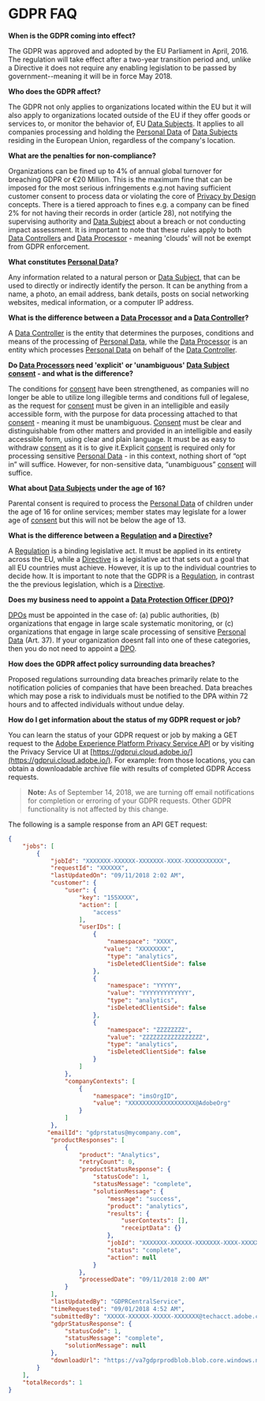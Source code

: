 # GDPR FAQ

**When is the GDPR coming into effect?**

The GDPR was approved and adopted by the EU Parliament in April, 2016. The regulation will take effect after a two-year transition period and, unlike a Directive it does not require any enabling legislation to be passed by government--meaning it will be in force May 2018.

**Who does the GDPR affect?**

The GDPR not only applies to organizations located within the EU but it will also apply to organizations located outside of the EU if they offer goods or services to, or monitor the behavior of, EU [Data Subjects](gdpr-terminology.md#datasubject). It applies to all companies processing and holding the [Personal Data](gdpr-terminology.md#personaldata) of [Data Subjects](gdpr-terminology.md#datasubject) residing in the European Union, regardless of the company's location.

**What are the penalties for non-compliance?**

Organizations can be fined up to 4% of annual global turnover for breaching GDPR or €20 Million. This is the maximum fine that can be imposed for the most serious infringements e.g.not having sufficient customer consent to process data or violating the core of [Privacy by Design](gdpr-terminology.md#privacybydesign) concepts. There is a tiered approach to fines e.g. a company can be fined 2% for not having their records in order (article 28), not notifying the supervising authority and [Data Subject](gdpr-terminology.md#datasubject) about a breach or not conducting impact assessment. It is important to note that these rules apply to both [Data Controllers](gdpr-terminology.md#datacontroller) and [Data Processor](gdpr-terminology.md#dataprocessor) - meaning 'clouds' will not be exempt from GDPR enforcement.

**What constitutes [Personal Data](gdpr-terminology.md#personaldata)?**

Any information related to a natural person or [Data Subject](gdpr-terminology.md#datasubject), that can be used to directly or indirectly identify the person. It can be anything from a name, a photo, an email address, bank details, posts on social networking websites, medical information, or a computer IP address.

**What is the difference between a [Data Processor](gdpr-terminology.md#dataprocessor) and a [Data Controller](gdpr-terminology.md#datacontroller)?**

A [Data Controller](gdpr-terminology.md#datacontroller) is the entity that determines the purposes, conditions and means of the processing of [Personal Data](gdpr-terminology.md#personaldata), while the [Data Processor](gdpr-terminology.md#dataprocessor) is an entity which processes [Personal Data](gdpr-terminology.md#personaldata) on behalf of the [Data Controller](gdpr-terminology.md#datacontroller).

**Do [Data Processors](gdpr-terminology.md#dataprocessor) need 'explicit' or 'unambiguous' [Data Subject](gdpr-terminology.md#datasubject) [consent](gdpr-terminology.md#consent) - and what is the difference?**

The conditions for [consent](gdpr-terminology.md#consent) have been strengthened, as companies will no longer be able to utilize long illegible terms and conditions full of legalese, as the request for [consent](gdpr-terminology.md#consent) must be given in an intelligible and easily accessible form, with the purpose for data processing attached to that [consent](gdpr-terminology.md#consent) - meaning it must be unambiguous. [Consent](gdpr-terminology.md#consent) must be clear and distinguishable from other matters and provided in an intelligible and easily accessible form, using clear and plain language. It must be as easy to withdraw [consent](gdpr-terminology.md#consent) as it is to give it.​  Explicit [consent](gdpr-terminology.md#consent) is required only for processing sensitive [Personal Data](gdpr-terminology.md#personaldata) - in this context, nothing short of “opt in” will suffice. However, for non-sensitive data, “unambiguous” [consent](gdpr-terminology.md#consent) will suffice.

**What about [Data Subjects](gdpr-terminology.md#datasubject) under the age of 16?**

Parental consent is required to process the [Personal Data](gdpr-terminology.md#personaldata) of children under the age of 16 for online services; member states may legislate for a lower age of [consent](gdpr-terminology.md#consent) but this will not be below the age of 13.

**What is the difference between a [Regulation](gdpr-terminology.md#regulation) and a [Directive](gdpr-terminology.md#directive)?**

A [Regulation](gdpr-terminology.md#regulation) is a binding legislative act. It must be applied in its entirety across the EU, while a [Directive](gdpr-terminology.md#directive) is a legislative act that sets out a goal that all EU countries must achieve. However, it is up to the individual countries to decide how. It is important to note that the GDPR is a [Regulation](gdpr-terminology.md#regulation), in contrast the the previous legislation, which is a [Directive](gdpr-terminology.md#directive).

**Does my business need to appoint a [Data Protection Officer (DPO)](gdpr-terminology.md#dataprotectionofficer)?**

[DPOs](gdpr-terminology.md#dataprotectionofficer) must be appointed in the case of: (a) public authorities, (b) organizations that engage in large scale systematic monitoring, or (c) organizations that engage in large scale processing of sensitive [Personal Data](gdpr-terminology.md#personaldata) (Art. 37).  If your organization doesnt fall into one of these categories, then you do not need to appoint a [DPO](gdpr-terminology.md#dataprotectionofficer).

**How does the GDPR affect policy surrounding data breaches?**

Proposed regulations surrounding data breaches primarily relate to the notification policies of companies that have been breached. Data breaches which may pose a risk to individuals must be notified to the DPA within 72 hours and to affected individuals without undue delay.

**How do I get information about the status of my GDPR request or job?**

You can learn the status of your GDPR request or job by making a GET request to the [Adobe Experience Platform Privacy Service API](https://www.adobe.io/apis/cloudplatform/gdpr/api-reference.html) or by visiting the Privacy Service UI at [https://gdprui.cloud.adobe.io/](https://gdprui.cloud.adobe.io/). For example: from those locations, you can obtain a downloadable archive file with results of completed GDPR Access requests.

> **Note:** As of September 14, 2018, we are turning off email notifications for completion or erroring of your GDPR requests. Other GDPR functionality is not affected by this change.

The following is a sample response from an API GET request:

```json
{
    "jobs": [
        {
            "jobId": "XXXXXXX-XXXXXX-XXXXXXX-XXXX-XXXXXXXXXXX",
            "requestId": "XXXXXX",
            "lastUpdatedOn": "09/11/2018 2:02 AM",
            "customer": {
                "user": {
                    "key": "155XXXX",
                    "action": [
                        "access"
                    ],
                    "userIDs": [
                        {
                            "namespace": "XXXX",
                           "value": "XXXXXXXX",
                            "type": "analytics",
                            "isDeletedClientSide": false
                        },
                        {
                            "namespace": "YYYYY",
                            "value": "YYYYYYYYYYYYY",
                            "type": "analytics",
                            "isDeletedClientSide": false
                        },
                        {
                            "namespace": "ZZZZZZZZ",
                            "value": "ZZZZZZZZZZZZZZZZZ",
                            "type": "analytics",
                            "isDeletedClientSide": false
                        }
                    ]
                },
                "companyContexts": [
                    {
                        "namespace": "imsOrgID",
                        "value": "XXXXXXXXXXXXXXXXXXX@AdobeOrg"
                    }
                ]
            },
           "emailId": "gdprstatus@mycompany.com",
            "productResponses": [
                {
                    "product": "Analytics",
                    "retryCount": 0,
                    "productStatusResponse": {
                        "statusCode": 1,
                        "statusMessage": "complete",
                        "solutionMessage": {
                            "message": "success",
                            "product": "analytics",
                            "results": {
                                "userContexts": [],
                                "receiptData": {}
                            },
                            "jobId": "XXXXXXX-XXXXXX-XXXXXXX-XXXX-XXXXXXXXXXX",
                            "status": "complete",
                            "action": null
                        }
                    },
                    "processedDate": "09/11/2018 2:00 AM"
                }
            ],
            "lastUpdatedBy": "GDPRCentralService",
            "timeRequested": "09/01/2018 4:52 AM",
            "submittedBy": "XXXXX-XXXXXX-XXXXX-XXXXXXX@techacct.adobe.com",
            "gdprStatusResponse": {
                "statusCode": 1,
                "statusMessage": "complete",
                "solutionMessage": null
            },
            "downloadUrl": "https://va7gdprprodblob.blob.core.windows.net/va7gdprprodblobpublic/XXXXXX-XXXXXX-XXXXXXX-XXXXXXX-XXXXXX-XXXXXXX.zip"
        }
    ],
    "totalRecords": 1
}
```